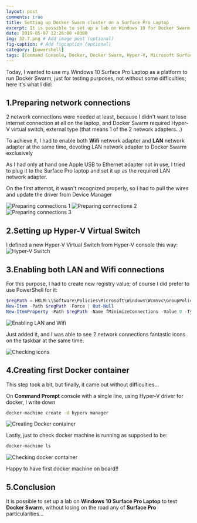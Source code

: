 ```yaml
---
layout: post
comments: true
title: Setting up Docker Swarm cluster on a Surface Pro Laptop
excerpt: It is possible to set up a lab on Windows 10 for Docker Swarm and use it to test some workloads, without missing on the road any of Surface Pro particularities...
date: 2019-05-07 12:26:00 +0300
img: 32.7.png # Add image post (optional)
fig-caption: # Add figcaption (optional)
category: [powershell]
tags: [Command Console, Docker, Docker Swarm, Hyper-V, Microsoft Surface, Virtualization, Windows 10] # add tag
---
```


Today, I wanted to use my Windows 10 Surface Pro Laptop as a platform to run Docker Swarm, just for testing purposes, not without some difficulties; here it's what I did:

## 1.Preparing network connections
2 network connections were needed at least, because I didn't want to lose internet connection at all on the laptop, and Docker Swarm required Hyper-V virtual switch, external type (that means 1 of the 2 network adapters…)

To achieve it, I had to enable both **Wifi** network adapter and **LAN** network adapter at the same time, devoting LAN network adapter to Docker Swarm exclusively

As I had only at hand one Apple USB to Ethernet adapter not in use, I tried to plug it to the Surface Pro laptop and set it up as the required LAN network adapter.

On the first attempt, it wasn't recognized properly, so I had to pull the wires and update the driver from Device Manager

![Preparing connections 1]({{site.baseurl}}/assets/img/32.1.png)
![Preparing connections 2]({{site.baseurl}}/assets/img/32.2.png)
![Preparing connections 3]({{site.baseurl}}/assets/img/32.3.png)


## 2.Setting up Hyper-V Virtual Switch
I defined a new Hyper-V Virtual Switch from Hyper-V console this way:
![Hyper-V Switch]({{site.baseurl}}/assets/img/32.4.png)


## 3.Enabling both LAN and Wifi connections
For this purpose, I had to create new registry value; of course I did prefer to use PowerShell for it:
```powershell
$regPath = HKLM:\\Software\Policies\Microsoft\Windows\WcmSvc\GroupPolicy
New-Item -Path $regPath -Force | Out-Null
New-ItemProperty -Path $regPath -Name fMinimizeConnections -Value 0 -Type DWORD -Force | Out-Null
```
![Enabling LAN and Wifi]({{site.baseurl}}/assets/img/32.5.png)

Just added it, and I was able to see 2 network connections fantastic icons on the taskbar at the same time:

![Checking icons]({{site.baseurl}}/assets/img/32.6.png)


## 4.Creating first Docker container
This step took a bit, but finally, it came out without difficulties…

On **Command Prompt** console with a single line, using Hyper-V driver for docker, I write down
```bash
docker-machine create -d hyperv manager
```

![Creating Docker container]({{site.baseurl}}/assets/img/32.7.png)

Lastly, just to check docker machine is running as supposed to be:
```bash
docker-machine ls
```

![Checking docker container]({{site.baseurl}}/assets/img/32.8.png)

Happy to have first docker machine on board!!


## 5.Conclusion
It is possible to set up a lab on **Windows 10 Surface Pro Laptop** to test **Docker Swarm**, without losing on the road any of **Surface Pro** particularities…
